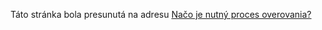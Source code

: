 Táto stránka bola presunutá na adresu [Načo je nutný proces overovania?](https://gitlocalize.com/repo/5982/sk/ru/witness/readme.md)
